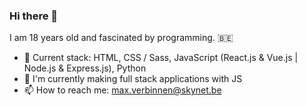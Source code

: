 ### Hi there 👋

I am 18 years old and fascinated by programming. :belgium:

- 🔭 Current stack: HTML, CSS / Sass, JavaScript (React.js & Vue.js | Node.js & Express.js), Python
- 🌱 I'm currently making full stack applications with JS
- 📫 How to reach me: max.verbinnen@skynet.be
